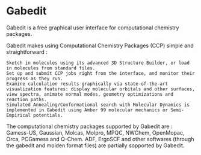 # Gabedit

Gabedit is a free graphical user interface for computational chemistry packages.

Gabedit makes using Computational Chemistry Packages (CCP)  simple and straightforward :

    Sketch in molecules using its advanced 3D Structure Builder, or load in molecules from standard files.
    Set up and submit CCP jobs right from the interface, and monitor their progress as they run.
    Examine calculation results graphically via state-of-the-art visualization features: display molecular orbitals and other surfaces, view spectra, animate normal modes, geometry optimizations and reaction paths.
    Simulated Annealing/Conformational search with Molecular Dynamics is implemented in Gabedit using Amber 99 molecular mechanics or Semi-Empirical potentials.

The computational chemistry packages supported by Gabedit are : Gamess-US, Gaussian, Molcas, Molpro, MPQC, NWChem, OpenMopac, Orca, PCGamess and Q-Chem.
ADF, ErgoSCF and other softwares (through the gabedit and molden format files) are partially sopported by Gabedit.

